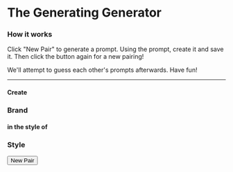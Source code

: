 ---
---

<h1 class="blue">The Generating Generator</h1>

<h3 class="blue">How it works</h3>

Click "New Pair" to generate a prompt. Using the prompt, create it and save it. Then click the button again for a new pairing!

We'll attempt to guess each other's prompts afterwards. Have fun!

***

<h4 class="blue">Create</h4>

<h3 id="brandLogo">
Brand
    <!-- Brand's appear here -->
</h3>

<h4 class="blue">in the style of</h4>

<h3 id="styleOf">
Style
    <!-- Style shows up here -->
</h3>

<button onclick="newPair()">New Pair</button>

<script src="javascript.js"></script>